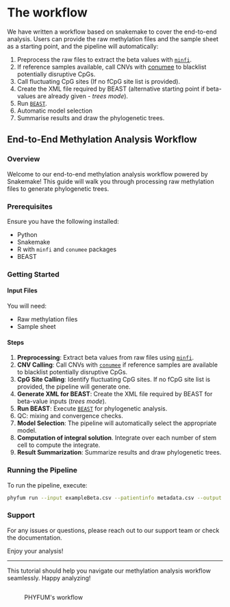 # The workflow

We have written a workflow based on snakemake to cover the end-to-end analysis. Users can provide the raw methylation files and the sample sheet as a starting point, and the pipeline will automatically:

1. Preprocess the raw files to extract the beta values with [`minfi`](https://doi.org/doi:10.18129/B9.bioc.minfi).
2. If reference samples available, call CNVs with [conumee](https://doi.org/doi:10.18129/B9.bioc.conumee) to blacklist potentially disruptive CpGs.
3. Call fluctuating CpG sites (If no fCpG site list is provided).
4. Create the XML file required by BEAST (alternative starting point if beta-values are already given - _trees mode_).
5. Run [`BEAST`](https://beast.community/).
6. Automatic model selection
7. Summarise results and draw the phylogenetic trees.

## End-to-End Methylation Analysis Workflow

### Overview

Welcome to our end-to-end methylation analysis workflow powered by Snakemake! This guide will walk you through processing raw methylation files to generate phylogenetic trees.

### Prerequisites

Ensure you have the following installed:

* Python
* Snakemake
* R with `minfi` and `conumee` packages
* BEAST

### Getting Started

#### Input Files

You will need:

* Raw methylation files
* Sample sheet

#### Steps

1. **Preprocessing**: Extract beta values from raw files using [`minfi`](https://doi.org/doi:10.18129/B9.bioc.minfi).
2. **CNV Calling**: Call CNVs with [`conumee`](https://doi.org/doi:10.18129/B9.bioc.conumee) if reference samples are available to blacklist potentially disruptive CpGs.
3. **CpG Site Calling**: Identify fluctuating CpG sites. If no fCpG site list is provided, the pipeline will generate one.
4. **Generate XML for BEAST**: Create the XML file required by BEAST for beta-value inputs (_trees mode_).
5. **Run BEAST**: Execute [`BEAST`](https://beast.community/) for phylogenetic analysis.
6. QC: mixing and convergence checks.
7. **Model Selection**: The pipeline will automatically select the appropriate model.
8. **Computation of integral solution**. Integrate over each number of stem cell to compute the integrate.&#x20;
9. **Result Summarization**: Summarize results and draw phylogenetic trees.

### Running the Pipeline

To run the pipeline, execute:

```bash
phyfum run --input exampleBeta.csv --patientinfo metadata.csv --output test  --nchains 2 --stemcells 3-6-1 --workdir test --mle-ps 
```



### Support

For any issues or questions, please reach out to our support team or check the documentation.

Enjoy your analysis!

***

This tutorial should help you navigate our methylation analysis workflow seamlessly. Happy analyzing!

<figure><img src=".gitbook/assets/f1.png" alt=""><figcaption><p>PHYFUM's workflow</p></figcaption></figure>



